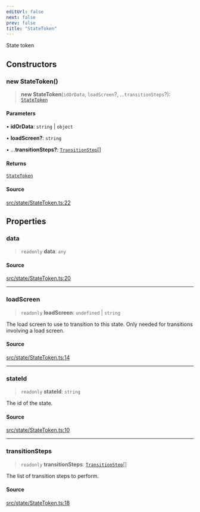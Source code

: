```yaml
---
editUrl: false
next: false
prev: false
title: "StateToken"
---
```


State token

## Constructors

### new StateToken()

> **new StateToken**(`idOrData`, `loadScreen`?, ...`transitionSteps`?): [`StateToken`](/api/classes/statetoken/)

#### Parameters

• **idOrData**: `string` \| `object`

• **loadScreen?**: `string`

• ...**transitionSteps?**: [`TransitionStep`](/api/enumerations/transitionstep/)[]

#### Returns

[`StateToken`](/api/classes/statetoken/)

#### Source

[src/state/StateToken.ts:22](https://github.com/relishinc/dill-pixel/blob/10f512f7f577ca5e74162827f11215b28df5ca97/src/state/StateToken.ts#L22)

## Properties

### data

> `readonly` **data**: `any`

#### Source

[src/state/StateToken.ts:20](https://github.com/relishinc/dill-pixel/blob/10f512f7f577ca5e74162827f11215b28df5ca97/src/state/StateToken.ts#L20)

***

### loadScreen

> `readonly` **loadScreen**: `undefined` \| `string`

The load screen to use to transition to this state. Only needed for transitions involving a load screen.

#### Source

[src/state/StateToken.ts:14](https://github.com/relishinc/dill-pixel/blob/10f512f7f577ca5e74162827f11215b28df5ca97/src/state/StateToken.ts#L14)

***

### stateId

> `readonly` **stateId**: `string`

The id of the state.

#### Source

[src/state/StateToken.ts:10](https://github.com/relishinc/dill-pixel/blob/10f512f7f577ca5e74162827f11215b28df5ca97/src/state/StateToken.ts#L10)

***

### transitionSteps

> `readonly` **transitionSteps**: [`TransitionStep`](/api/enumerations/transitionstep/)[]

The list of transition steps to perform.

#### Source

[src/state/StateToken.ts:18](https://github.com/relishinc/dill-pixel/blob/10f512f7f577ca5e74162827f11215b28df5ca97/src/state/StateToken.ts#L18)
